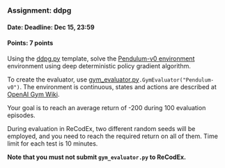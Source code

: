 ### Assignment: ddpg
#### Date: Deadline: Dec 15, 23:59
#### Points: 7 points

Using the [ddpg.py](https://github.com/ufal/npfl122/tree/past-1920/labs/08/ddpg.py)
template, solve the [Pendulum-v0 environment](https://gym.openai.com/envs/Pendulum-v0)
environment using deep deterministic policy gradient algorithm.

To create the evaluator, use
[gym_evaluator.py](https://github.com/ufal/npfl122/tree/past-1920/labs/08/gym_evaluator.py)`.GymEvaluator("Pendulum-v0")`.
The environment is continuous, states and actions are described at
[OpenAI Gym Wiki](https://github.com/openai/gym/wiki/Pendulum-v0).

Your goal is to reach an average return of -200 during 100 evaluation episodes.

During evaluation in ReCodEx, two different random seeds will be employed, and
you need to reach the required return on all of them. Time limit for each test
is 10 minutes.

**Note that you must not submit `gym_evaluator.py` to ReCodEx.**
